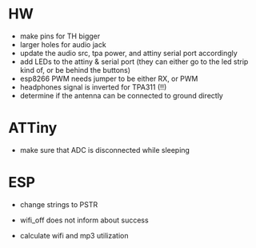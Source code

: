# HW

- make pins for TH bigger
- larger holes for audio jack
- update the audio src, tpa power, and attiny serial port accordingly
- add LEDs to the attiny & serial port (they can either go to the led strip kind of, or be behind the buttons)
- esp8266 PWM needs jumper to be either RX, or PWM
- headphones signal is inverted for TPA311 (!!)
- determine if the antenna can be connected to ground directly

# ATTiny

- make sure that ADC is disconnected while sleeping

# ESP

- change strings to PSTR
- wifi_off does not inform about success

- calculate wifi and mp3 utilization 


